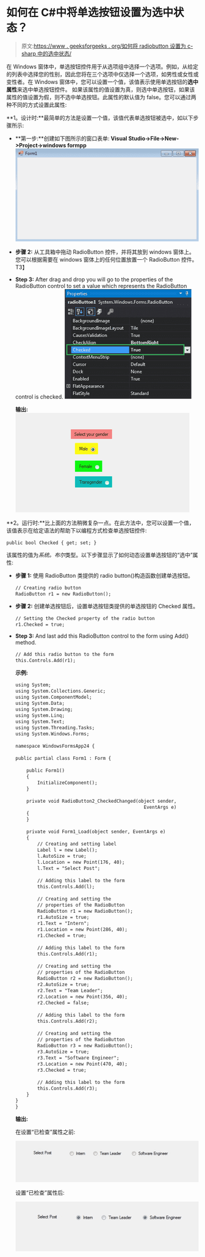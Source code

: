 # 如何在 C#中将单选按钮设置为选中状态？

> 原文:[https://www . geeksforgeeks . org/如何将 radiobutton 设置为 c-sharp 中的选中状态/](https://www.geeksforgeeks.org/how-to-set-the-radiobutton-to-checked-state-in-c-sharp/)

在 Windows 窗体中，单选按钮控件用于从选项组中选择一个选项。例如，从给定的列表中选择您的性别，因此您将在三个选项中仅选择一个选项，如男性或女性或变性者。在 Windows 窗体中，您可以设置一个值，该值表示使用单选按钮的**选中属性**来选中单选按钮控件。
如果该属性的值设置为真，则选中单选按钮，如果该属性的值设置为假，则不选中单选按钮。此属性的默认值为 false。您可以通过两种不同的方式设置此属性:

**1。设计时:**最简单的方法是设置一个值，该值代表单选按钮被选中，如以下步骤所示:

*   **第一步:**创建如下图所示的窗口表单:
    **Visual Studio->File->New->Project->windows formpp**
    ![](img/f3cd3ae5c11eb68b3d10b5ab8eec9925.png)
*   **步骤 2:** 从工具箱中拖动 RadioButton 控件，并将其放到 windows 窗体上。您可以根据需要在 windows 窗体上的任何位置放置一个 RadioButton 控件。
    T3】
*   **Step 3:** After drag and drop you will go to the properties of the RadioButton control to set a value which represents the RadioButton control is checked.
    ![](img/a11542cdaece6b7d54d637d182b11006.png)

    **输出:**
    ![](img/41f003e51455495beb008ab18b64d952.png)

**2。运行时:**比上面的方法稍微复杂一点。在此方法中，您可以设置一个值，该值表示在给定语法的帮助下以编程方式检查单选按钮控件:

```
public bool Checked { get; set; }
```

该属性的值为*系统。布尔*类型。以下步骤显示了如何动态设置单选按钮的“选中”属性:

*   **步骤 1:** 使用 RadioButton 类提供的 radio button()构造函数创建单选按钮。

    ```
    // Creating radio button
    RadioButton r1 = new RadioButton();

    ```

*   **步骤 2:** 创建单选按钮后，设置单选按钮类提供的单选按钮的 Checked 属性。

    ```
    // Setting the Checked property of the radio button
    r1.Checked = true;

    ```

*   **Step 3:** And last add this RadioButton control to the form using Add() method.

    ```
    // Add this radio button to the form
    this.Controls.Add(r1);

    ```

    **示例:**

    ```
    using System;
    using System.Collections.Generic;
    using System.ComponentModel;
    using System.Data;
    using System.Drawing;
    using System.Linq;
    using System.Text;
    using System.Threading.Tasks;
    using System.Windows.Forms;

    namespace WindowsFormsApp24 {

    public partial class Form1 : Form {

        public Form1()
        {
            InitializeComponent();
        }

        private void RadioButton2_CheckedChanged(object sender, 
                                                   EventArgs e)
        {
        }

        private void Form1_Load(object sender, EventArgs e)
        {
            // Creating and setting label
            Label l = new Label();
            l.AutoSize = true;
            l.Location = new Point(176, 40);
            l.Text = "Select Post";

            // Adding this label to the form
            this.Controls.Add(l);

            // Creating and setting the 
            // properties of the RadioButton
            RadioButton r1 = new RadioButton();
            r1.AutoSize = true;
            r1.Text = "Intern";
            r1.Location = new Point(286, 40);
            r1.Checked = true;

            // Adding this label to the form
            this.Controls.Add(r1);

            // Creating and setting the
            // properties of the RadioButton
            RadioButton r2 = new RadioButton();
            r2.AutoSize = true;
            r2.Text = "Team Leader";
            r2.Location = new Point(356, 40);
            r2.Checked = false;

            // Adding this label to the form
            this.Controls.Add(r2);

            // Creating and setting the 
            // properties of the RadioButton
            RadioButton r3 = new RadioButton();
            r3.AutoSize = true;
            r3.Text = "Software Engineer";
            r3.Location = new Point(470, 40);
            r3.Checked = true;

            // Adding this label to the form
            this.Controls.Add(r3);
        }
    }
    }
    ```

    **输出:**

    在设置“已检查”属性之前:

    ![](img/502da05dfa65b389fe181297fe2546bf.png)

    设置“已检查”属性后:

    ![](img/c683a13b2f7d1d782e17eea275560bae.png)